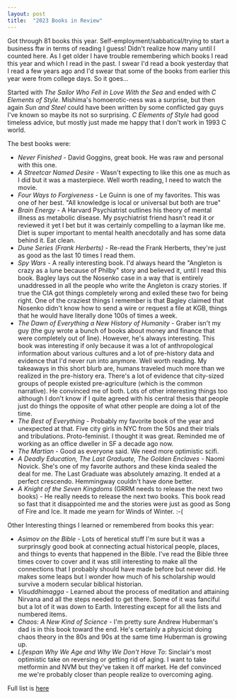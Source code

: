 ```yaml
---
layout: post
title:  "2023 Books in Review"
---
```


Got through 81 books this year.  Self-employment/sabbatical/trying to start a business ftw in terms of reading I guess!  Didn't realize how many until I counted here.  As I get older I have trouble remembering which books I read this year and which I read in the past.  I swear I'd read a book yesterday that I read a few years ago and I'd swear that some of the books from earlier this year were from college days.  So it goes...

Started with *The Sailor Who Fell in Love With the Sea* and ended with *C Elements of Style*.  Mishima's homoerotic-ness was a surprise, but then again *Sun and Steel* could have been written by some conflicted gay guys I've known so maybe its not so surprising.  *C Elements of Style* had good timeless advice, but mostly just made me happy that I don't work in 1993 C world.  

The best books were:
* *Never Finished* - David Goggins, great book.  He was raw and personal with this one.
* *A Streetcar Named Desire* - Wasn't expecting to like this one as much as I did but it was a masterpiece.  Well worth reading, I need to watch the movie.
* *Four Ways to Forgiveness* - Le Guinn is one of my favorites.  This was one of her best.  "All knowledge is local or universal but both are true"
* *Brain Energy* - A Harvard Psychiatrist outlines his theory of mental illness as metabolic disease.  My psychiatrist friend hasn't read it or reviewed it yet I bet but it was certainly compelling to a layman like me.  Diet is super important to mental health anecdotally and has some data behind it.  Eat clean.
* *Dune Series (Frank Herberts)* - Re-read the Frank Herberts, they're just as good as the last 10 times I read them.
* *Spy Wars* - A really interesting book.  I'd always heard the "Angleton is crazy as a lune because of Philby" story and believed it, until I read this book.  Bagley lays out the Nosenko case in a way that is entirely unaddressed in all the people who write the Angleton is crazy stories.  If true the CIA got things completely wrong and exiled these two for being right.  One of the craziest things I remember is that Bagley claimed that Nosenko didn't know how to send a wire or request a file at KGB, things that he would have literally done 100s of times a week.
* *The Dawn of Everything a New History of Humanity* - Graber isn't my guy (the guy wrote a bunch of books about money and finance that were completely out of line).  However, he's always interesting.  This book was interesting if only because it was a lot of anthropological information about various cultures and a lot of pre-history data and evidence that I'd never run into anymore.  Well worth reading.  My takeaways in this short blurb are, humans traveled much more than we realized in the pre-history era.  There's a lot of evidence that city-sized groups of people existed pre-agriculture (which is the common narrative).  He convinced me of both.  Lots of other interesting things too although I don't know if I quite agreed with his central thesis that people just do things the opposite of what other people are doing a lot of the time.
* *The Best of Everything* - Probably my favorite book of the year and unexpected at that.  Five city girls in NYC from the 50s and their trials and tribulations.  Proto-feminist.  I thought it was great.  Reminded me of working as an office dweller in SF a decade ago now.
* *The Martian* - Good as everyone said.  We need more optimistic scifi.
* *A Deadly Education, The Last Graduate, The Golden Enclaves* - Naomi Novick.  She's one of my favorite authors and these kinda sealed the deal for me.  The Last Graduate was absolutely amazing.  It ended at a perfect crescendo.  Hemmingway couldn't have done better.
* *A Knight of the Seven Kingdoms* (GRRM needs to release the next two books) - He really needs to release the next two books.  This book read so fast that it disappointed me and the stories were just as good as Song of Fire and Ice.   It made me yearn for Winds of Winter.  :-(

Other Interesting things I learned or remembered from books this year:
* *Asimov on the Bible* - Lots of heretical stuff I'm sure but it was a surprinsgly good book at connecting actual historical people, places, and things to events that happened in the Bible. I've read the Bible three times cover to cover and it was still interesting to make all the connections that I probably should have made before but never did.  He makes some leaps but I wonder how much of his scholarship would survive a modern secular biblical historian.
* *Visuddhimagga* - Learned about the process of meditation and attaining Nirvana and all the steps needed to get there.  Some of it was fanciful but a lot of it was down to Earth.  Interesting except for all the lists and numbered items.
* *Chaos: A New Kind of Science* - I'm pretty sure Andrew Huberman's dad is in this book toward the end.  He's certainly a physicist doing chaos theory in the 80s and 90s at the same time Huberman is growing up.
* *Lifespan Why We Age and Why We Don't Have To*: Sinclair's most optimistic take on reversing or getting rid of aging.  I want to take metformin and NVM but they've taken it off market.  He def convinced me we're probably closer than people realize to overcoming aging.

Full list is [here](https://docs.google.com/spreadsheets/d/1_uTBKBmwZObuinQp6GyBVZM1jAErtsLzX5bb_QWzIE4/edit?usp=sharing)
